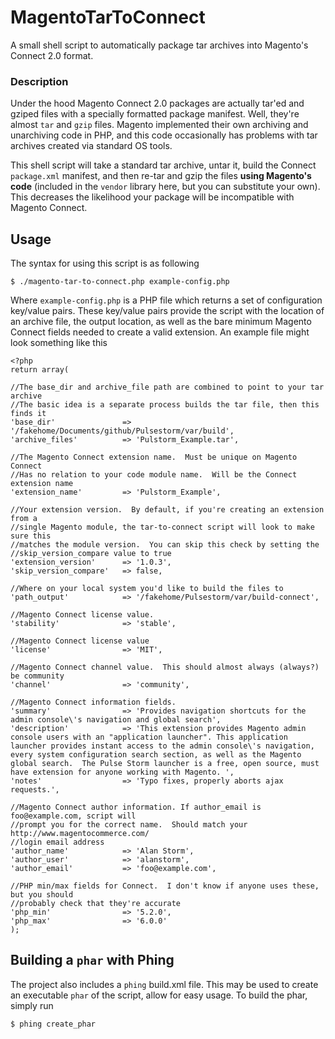 MagentoTarToConnect
===================

A small shell script to automatically package tar archives into Magento's Connect 2.0 format. 

### Description

Under the hood Magento Connect 2.0 packages are actually tar'ed and gziped files with a specially formatted package manifest.  Well, they're almost `tar` and `gzip` files.  Magento implemented their own archiving and unarchiving code in PHP, and this code occasionally has problems with tar archives created via standard OS tools. 

This shell script will take a standard tar archive, untar it, build the Connect `package.xml` manifest, and then re-tar and gzip the files **using Magento's code** (included in the `vendor` library here, but you can substitute your own).  This decreases the likelihood your package will be incompatible with Magento Connect. 

## Usage

The syntax for using this script is as following

    $ ./magento-tar-to-connect.php example-config.php
    
Where `example-config.php` is a PHP file which returns a set of configuration key/value pairs.  These key/value pairs provide the script with the location of an archive file, the output location, as well as the bare minimum Magento Connect fields needed to create a valid extension.  An example file might look something like this

    <?php
    return array(
    
    //The base_dir and archive_file path are combined to point to your tar archive
    //The basic idea is a separate process builds the tar file, then this finds it
    'base_dir'               => '/fakehome/Documents/github/Pulsestorm/var/build',
    'archive_files'          => 'Pulstorm_Example.tar',
    
    //The Magento Connect extension name.  Must be unique on Magento Connect
    //Has no relation to your code module name.  Will be the Connect extension name
    'extension_name'         => 'Pulstorm_Example',
    
    //Your extension version.  By default, if you're creating an extension from a 
    //single Magento module, the tar-to-connect script will look to make sure this
    //matches the module version.  You can skip this check by setting the 
    //skip_version_compare value to true
    'extension_version'      => '1.0.3',
    'skip_version_compare'   => false,
    
    //Where on your local system you'd like to build the files to
    'path_output'            => '/fakehome/Pulsestorm/var/build-connect',
    
    //Magento Connect license value. 
    'stability'              => 'stable',
    
    //Magento Connect license value 
    'license'                => 'MIT',
    
    //Magento Connect channel value.  This should almost always (always?) be community
    'channel'                => 'community',
    
    //Magento Connect information fields.
    'summary'                => 'Provides navigation shortcuts for the admin console\'s navigation and global search',
    'description'            => 'This extension provides Magento admin console users with an "application launcher". This application launcher provides instant access to the admin console\'s navigation, every system configuration search section, as well as the Magento global search.  The Pulse Storm launcher is a free, open source, must have extension for anyone working with Magento. ',
    'notes'                  => 'Typo fixes, properly aborts ajax requests.',
    
    //Magento Connect author information. If author_email is foo@example.com, script will
    //prompt you for the correct name.  Should match your http://www.magentocommerce.com/
    //login email address
    'author_name'            => 'Alan Storm',
    'author_user'            => 'alanstorm',
    'author_email'           => 'foo@example.com',
    
    //PHP min/max fields for Connect.  I don't know if anyone uses these, but you should
    //probably check that they're accurate
    'php_min'                => '5.2.0',
    'php_max'                => '6.0.0'
    );

## Building a `phar` with Phing

The project also includes a `phing` build.xml file.  This may be used to create an executable `phar` of the script, allow for easy usage.  To build the phar, simply run

    $ phing create_phar
    
    